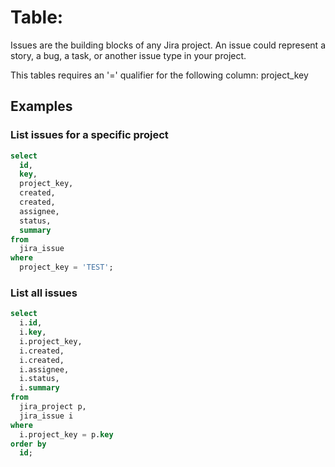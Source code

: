 # Table:

Issues are the building blocks of any Jira project. An issue could represent a story, a bug, a task, or another issue type in your project.

This tables requires an '=' qualifier for the following column: project_key

## Examples

### List issues for a specific project

```sql
select
  id,
  key,
  project_key,
  created,
  created,
  assignee,
  status,
  summary
from
  jira_issue
where
  project_key = 'TEST';
```

### List all issues

```sql
select
  i.id,
  i.key,
  i.project_key,
  i.created,
  i.created,
  i.assignee,
  i.status,
  i.summary
from
  jira_project p,
  jira_issue i
where
  i.project_key = p.key
order by
  id;
```
